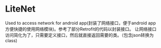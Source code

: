 # LiteNet
Used to access network for android app(封装了网络接口，便于android app 方便快捷的使用网络模块)。参考了部分Retrofit的代码以封装接口。
让网络接口访问简化为了，只需要定义接口，然后就直接返回需要的类。（包含json转换为class)
